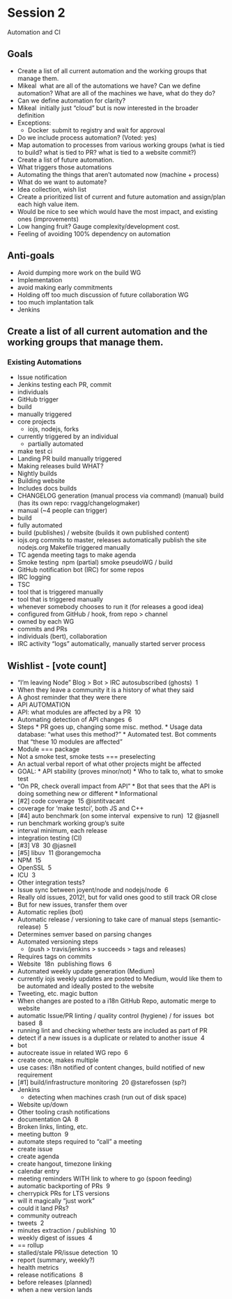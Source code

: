 # Session 2

Automation and CI

## Goals
 * Create a list of all current automation and the working groups that manage them.
  * Mikeal ­ what are all of the automations we have? Can we define automation? What are all of the machines we have, what do they do?
  * Can we define automation for clarity?
  * Mikeal ­ initially just “cloud” but is now interested in the broader definition
  * Exceptions:
    * Docker ­ submit to registry and wait for approval
  * Do we include process automation? (Voted: yes)
 * Map automation to processes from various working groups (what is tied to build? what is tied to PR? what is tied to a website commit?)
 * Create a list of future automation.
  * What triggers those automations
  * Automating the things that aren’t automated now (machine + process)
  * What do we want to automate?
  * Idea collection, wish list
 * Create a prioritized list of current and future automation and assign/plan each high value item.
  * Would be nice to see which would have the most impact, and existing ones (improvements)
  * Low hanging fruit? Gauge complexity/development cost.
  * Feeling of avoiding 100% dependency on automation

## Anti-goals

 * Avoid dumping more work on the build WG
 * Implementation
  * avoid making early commitments
  * Holding off too much discussion of future collaboration WG
  * too much implantation talk
 * Jenkins

## Create a list of all current automation and the working groups that manage them.

### Existing Automations

 * Issue notification
 * Jenkins testing each PR, commit
  * individuals
  * GitHub trigger
  * build
  * manually triggered
  * core projects
    * iojs, nodejs, forks
  * currently triggered by an individual
    * partially automated
  * make test ­ci
 * Landing PR build manually triggered
 * Making releases build WHAT?
 * Nightly builds
 * Building website
  * Includes docs builds
  * CHANGELOG generation (manual process via command) (manual) build (has its own repo: rvagg/changelog­maker)
  * manual (~4 people can trigger)
  * build
  * fully automated
  * build (publishes) / website (builds it own published content)
  * iojs.org commits to master, releases automatically publish the site nodejs.org Makefile triggered manually
 * TC agenda meeting tags to make agenda
 * Smoke testing ­ npm (partial) smoke pseudo­WG / build
 * GitHub notification bot (IRC) for some repos
 * IRC logging
  * TSC
  * tool that is triggered manually
  * tool that is triggered manually
  * whenever somebody chooses to run it (for releases a good idea)
  * configured from GitHub / hook, from repo ­> channel
  * owned by each WG
  * commits and PRs
  * individuals (bert), collaboration
  * IRC activity “logs” automatically, manually started server process

## Wishlist - [vote count]

 * “I’m leaving Node” Blog ­> Bot ­> IRC auto­subscribed (ghosts) ­ 1
  * When they leave a community it is a history of what they said
  * A ghost reminder that they were there
 * API AUTOMATION
  * API: what modules are affected by a PR ­ 10
  * Automating detection of API changes ­ 6
   * Steps
    * PR goes up, changing some misc. method.
    * Usage data database: “what uses this method?”
    * Automated test. Bot comments that “these 10 modules are affected”
   * Module === package
   * Not a smoke test, smoke tests === preselecting
   * An actual verbal report of what other projects might be affected
   * GOAL:
    * API stability (proves minor/not)
    * Who to talk to, what to smoke test
   * “On PR, check overall impact from API”
    * Bot that sees that the API is doing something new or different
    * Informational
 * [#2] code coverage ­ 15 @isntitvacant
  * coverage for ‘make test­ci’, both JS and C++
 * [#4] auto benchmark (on some interval ­ expensive to run) ­ 12 @jasnell
  * run benchmark working group’s suite
  * interval minimum, each release
 * integration testing (CI)
  * [#3] V8 ­ 30 @jasnell
  * [#5] libuv ­ 11 @orangemocha
  * NPM ­ 15
  * OpenSSL ­ 5
  * ICU ­ 3
  * Other integration tests?
 * Issue sync between joyent/node and nodejs/node ­ 6
  * Really old issues, 2012!, but for valid ones good to still track OR close
  * But for new issues, transfer them over
  * Automatic replies (bot)
 * Automatic release / versioning to take care of manual steps (semantic­release) ­ 5
  * Determines semver based on parsing changes
  * Automated versioning steps
    * (push ­> travis/jenkins ­> succeeds ­> tags and releases)
  * Requires tags on commits
 * Website ­ 18n ­ publishing flows ­ 6
  * Automated weekly update generation (Medium)
  * currently iojs weekly updates are posted to Medium, would like them to be automated and ideally posted to the website
  * Tweeting, etc. magic button
  * When changes are posted to a i18n GitHub Repo, automatic merge to website
 * automatic Issue/PR linting / quality control (hygiene) / for issues ­ bot based ­  8
  * running lint and checking whether tests are included as part of PR
 * detect if a new issues is a duplicate or related to another issue ­ 4
  * bot
 * auto­create issue in related WG repo ­ 6
  * create once, makes multiple
  * use cases: i18n notified of content changes, build notified of new requirement
 * [#1] build/infrastructure monitoring ­ 20 @starefossen (sp?)
  * Jenkins
    * detecting when machines crash (run out of disk space)
  * Website up/down
  * Other tooling crash notifications
 * documentation QA ­ 8
  * Broken links, linting, etc.
 * meeting button ­ 9
  * automate steps required to “call” a meeting
  * create issue
  * create agenda
  * create hangout, timezone linking
  * calendar entry
  * meeting reminders WITH link to where to go (spoon feeding)
 * automatic backporting of PRs  ­ 9
  * cherry­pick PRs for LTS versions
  * will it magically “just work”
  * could it land PRs?
 * community outreach
  * tweets ­ 2
  * minutes extraction / publishing ­ 10
 * weekly digest of issues ­ 4
  * == rollup
 * stalled/stale PR/issue detection ­ 10
  * report (summary, weekly?)
  * health metrics
 * release notifications ­ 8
  * before releases (planned)
  * when a new version lands

